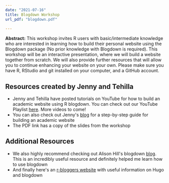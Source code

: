 ```yaml
---
date: "2021-07-16"
title: Blogdown Workshop
url_pdf: "blogdown.pdf"
  
---
```


<strong>Abstract:</strong> This workshop invites R users with basic/intermediate knowledge who are interested in learning how to build their personal website using the Blogdown package (No prior knowledge with Blogdown is required). This workshop will be an interactive presentation, where we will build a website together from scratch. We will also provide further resources that will allow you to continue enhancing your website on your own. Please make sure you have R, RStudio and git installed on your computer, and a GitHub account.

## Resources created by Jenny and Tehilla    
- Jenny and Tehilla have posted tutorials on YouTube for how to build an academic website using R blogdown. You can check out our YouTube Playlist [here](https://www.youtube.com/playlist?list=PLpZT7JPM8_GbPiX4ibrP7ogl7GyEofZMj). More videos to come! 
- You can also check out Jenny's [blog](https://jennysloane.netlify.app/project/blogdown/) for a step-by-step guide for building an academic website
- The PDF link has a copy of the slides from the workshop
   
## Additional Resources
- We also highly recommend checking out Alison Hill's blogdown [blog](https://alison.rbind.io/blog/2020-12-new-year-new-blogdown/). This is an incredibly useful resource and definitely helped me learn how to use blogdown
- And finally here's an [r-bloggers website](https://www.r-bloggers.com/2020/02/what-to-know-before-you-adopt-hugo-blogdown/) with useful information on Hugo and blogdown